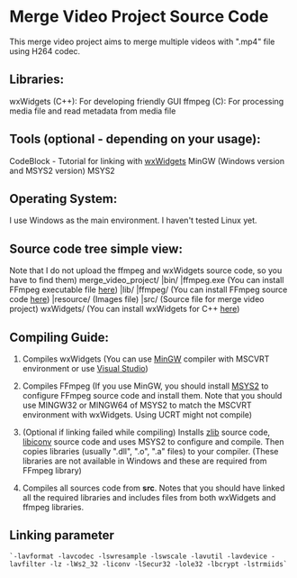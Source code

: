 # Merge Video Project Source Code

This merge video project aims to merge multiple videos with ".mp4" file using H264 codec.
## Libraries:
wxWidgets (C++): For developing friendly GUI
ffmpeg (C): For processing media file and read metadata from media file
## Tools (optional - depending on your usage):
CodeBlock - Tutorial for linking with [wxWidgets](https://www.youtube.com/watch?v=KHkb1XrtseY)
MinGW (Windows version and MSYS2 version)
MSYS2
## Operating System: 
I use Windows as the main environment. I haven't tested Linux yet.
## Source code tree simple view:
Note that I do not upload the ffmpeg and wxWidgets source code, so you have to find them)
	merge_video_project/
			|bin/
   			    |ffmpeg.exe (You can install FFmpeg executable file [here](https://www.ffmpeg.org/download.html))
			|lib/
   			    |ffmpeg/ (You can install FFmpeg source code [here](https://github.com/FFmpeg/FFmpeg))
			|resource/ (Images file)
			|src/ (Source file for merge video project)
	wxWidgets/ (You can install wxWidgets for C++ [here](https://www.wxwidgets.org/downloads/))
## Compiling Guide:
1. Compiles wxWidgets (You can use [MinGW](https://winlibs.com/) compiler with MSCVRT environment
or use [Visual Studio](https://visualstudio.microsoft.com/downloads/))
 
2. Compiles FFmpeg (If you use MinGW, you should install [MSYS2](https://www.msys2.org/) to configure
FFmpeg source code and install them. Note that you should use MINGW32 or MINGW64 of MSYS2 to match
the MSCVRT environment with wxWidgets. Using UCRT might not compile)
 
3. (Optional if linking failed while compiling) Installs [zlib](https://www.zlib.net/) source code, 
[libiconv](https://www.gnu.org/software/libiconv/) source code and 
uses MSYS2 to configure and compile. Then copies libraries (usually ".dll", ".o", ".a" files) to your compiler.
(These libraries are not available in Windows and these are required from FFmpeg library)
 
4. Compiles all sources code from **src**. Notes that you should have linked all the required libraries and includes files from
both wxWidgets and ffmpeg libraries.
	
## Linking parameter
	`-lavformat -lavcodec -lswresample -lswscale -lavutil -lavdevice -lavfilter -lz -lWs2_32 -liconv -lSecur32 -lole32 -lbcrypt -lstrmiids`

	
